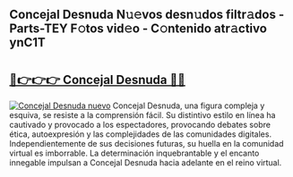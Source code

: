 ## Concejal Desnuda N𝚞𝚎vos desn𝚞dos filtr𝚊dos - Parts-TEY F𝚘tos vid𝚎o - C𝚘ntenido atr𝚊ctivo ynC1T

# <h2><a href="http://mb8k6e.tromn.icu/?c=Concejal+Desnuda">🔗👉👉👉 Concejal Desnuda 🔗🔗</a></h2>

[![Concejal Desnuda nuevo](https://i.imgur.com/pEAQMta.gif)](http://mb8k6e.tromn.icu/?c=Concejal+Desnuda)
Concejal Desnuda, una figura compleja y esquiva, se resiste a la comprensión fácil. Su distintivo estilo en línea ha cautivado y provocado a los espectadores, provocando debates sobre ética, autoexpresión y las complejidades de las comunidades digitales. Independientemente de sus decisiones futuras, su huella en la comunidad virtual es imborrable. La determinación inquebrantable y el encanto innegable impulsan a Concejal Desnuda hacia adelante en el reino virtual.
